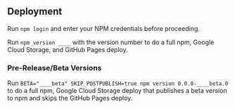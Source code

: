 ## Deployment

Run `npm login` and enter your NPM credentials before proceeding.

Run `npm version ____` with the version number to do a full npm, Google Cloud
Storage, and GitHub Pages deploy.

### Pre-Release/Beta Versions

Run `BETA="____beta" SKIP_POSTPUBLISH=true npm version 0.0.0-____beta.0` to do a full npm, Google Cloud Storage deploy that publishes a beta version to npm and skips the GitHub Pages deploy.
